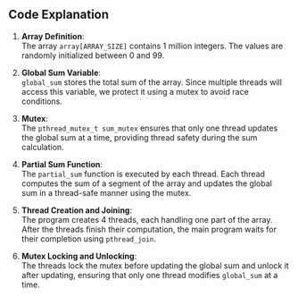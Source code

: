 ## Code Explanation

1. **Array Definition**:  
   The array `array[ARRAY_SIZE]` contains 1 million integers. The values are randomly initialized between 0 and 99.

2. **Global Sum Variable**:  
   `global_sum` stores the total sum of the array. Since multiple threads will access this variable, we protect it using a mutex to avoid race conditions.

3. **Mutex**:  
   The `pthread_mutex_t sum_mutex` ensures that only one thread updates the global sum at a time, providing thread safety during the sum calculation.

4. **Partial Sum Function**:  
   The `partial_sum` function is executed by each thread. Each thread computes the sum of a segment of the array and updates the global sum in a thread-safe manner using the mutex.

5. **Thread Creation and Joining**:  
   The program creates 4 threads, each handling one part of the array. After the threads finish their computation, the main program waits for their completion using `pthread_join`.

6. **Mutex Locking and Unlocking**:  
   The threads lock the mutex before updating the global sum and unlock it after updating, ensuring that only one thread modifies `global_sum` at a time.